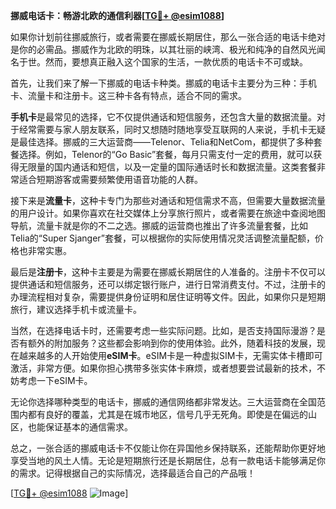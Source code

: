 **挪威电话卡：畅游北欧的通信利器[[TG💪+ @esim1088](https://t.me/s/esim1088)]**

如果你计划前往挪威旅行，或者需要在挪威长期居住，那么一张合适的电话卡绝对是你的必需品。挪威作为北欧的明珠，以其壮丽的峡湾、极光和纯净的自然风光闻名于世。然而，要想真正融入这个国家的生活，一款优质的电话卡不可或缺。

首先，让我们来了解一下挪威的电话卡种类。挪威的电话卡主要分为三种：手机卡、流量卡和注册卡。这三种卡各有特点，适合不同的需求。

**手机卡**是最常见的选择，它不仅提供通话和短信服务，还包含大量的数据流量。对于经常需要与家人朋友联系，同时又想随时随地享受互联网的人来说，手机卡无疑是最佳选择。挪威的三大运营商——Telenor、Telia和NetCom，都提供了多种套餐选择。例如，Telenor的“Go Basic”套餐，每月只需支付一定的费用，就可以获得无限量的国内通话和短信，以及一定量的国际通话时长和数据流量。这类套餐非常适合短期游客或需要频繁使用语音功能的人群。

接下来是**流量卡**，这种卡专门为那些对通话和短信需求不高，但需要大量数据流量的用户设计。如果你喜欢在社交媒体上分享旅行照片，或者需要在旅途中查阅地图导航，流量卡就是你的不二之选。挪威的运营商也推出了许多流量套餐，比如Telia的“Super Sjanger”套餐，可以根据你的实际使用情况灵活调整流量配额，价格也非常实惠。

最后是**注册卡**，这种卡主要是为需要在挪威长期居住的人准备的。注册卡不仅可以提供通话和短信服务，还可以绑定银行账户，进行日常消费支付。不过，注册卡的办理流程相对复杂，需要提供身份证明和居住证明等文件。因此，如果你只是短期旅行，建议选择手机卡或流量卡。

当然，在选择电话卡时，还需要考虑一些实际问题。比如，是否支持国际漫游？是否有额外的附加服务？这些都会影响到你的使用体验。此外，随着科技的发展，现在越来越多的人开始使用**eSIM卡**。eSIM卡是一种虚拟SIM卡，无需实体卡槽即可激活，非常方便。如果你担心携带多张实体卡麻烦，或者想要尝试最新的技术，不妨考虑一下eSIM卡。

无论你选择哪种类型的电话卡，挪威的通信网络都非常发达。三大运营商在全国范围内都有良好的覆盖，尤其是在城市地区，信号几乎无死角。即使是在偏远的山区，也能保证基本的通信需求。

总之，一张合适的挪威电话卡不仅能让你在异国他乡保持联系，还能帮助你更好地享受当地的风土人情。无论是短期旅行还是长期居住，总有一款电话卡能够满足你的需求。记得根据自己的实际情况，选择最适合自己的产品哦！

[[TG💪+ @esim1088](https://t.me/s/esim1088) ![Image](https://i.postimg.cc/4NQfJmqS/Snipaste-2025-05-13-00-14-12.png)]